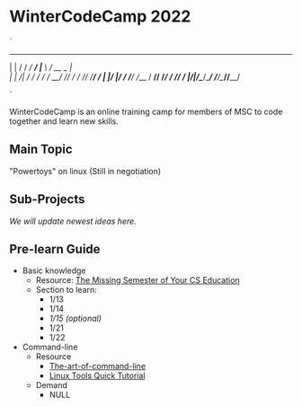 # WinterCodeCamp 2022

`
 _       ______________   ___   ____ ___  ___ 
| |     / / ____/ ____/  |__ \ / __ \__ \|__ \
| | /| / / /   / /       __/ // / / /_/ /__/ /
| |/ |/ / /___/ /___    / __// /_/ / __// __/ 
|__/|__/\____/\____/   /____/\____/____/____/ 

`
 
WinterCodeCamp is an online training camp for members of MSC to code together and learn new skills.

## Main Topic

"Powertoys" on linux (Still in negotiation)

## Sub-Projects

*We will update newest ideas here.*

## Pre-learn Guide

- Basic knowledge
  - Resource: [The Missing Semester of Your CS Education](https://missing-semester-cn.github.io/)
  - Section to learn: 
    - 1/13
    - 1/14
    - *1/15 (optional)*
    - 1/21
    - 1/22
- Command-line
  - Resource
    - [The-art-of-command-line](https://github.com/jlevy/the-art-of-command-line/)
    - [Linux Tools Quick Tutorial](https://linuxtools-rst.readthedocs.io/zh_CN/latest/)
  - Demand
    - NULL                                              
